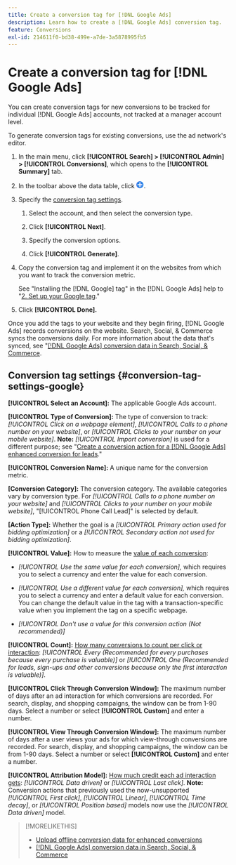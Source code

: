 ```yaml
---
title: Create a conversion tag for [!DNL Google Ads]
description: Learn how to create a [!DNL Google Ads] conversion tag.
feature: Conversions
exl-id: 214611f0-bd38-499e-a7de-3a5878995fb5
---
```

# Create a conversion tag for [!DNL Google Ads]

You can create conversion tags for new conversions to be tracked for individual [!DNL Google Ads] accounts, not tracked at a manager account level.

To generate conversion tags for existing conversions, use the ad network's editor.

1. In the main menu, click **[!UICONTROL Search] > [!UICONTROL Admin] > [!UICONTROL Conversions]**, which opens to the **[!UICONTROL Summary]** tab.

1. In the toolbar above the data table, click ![Create](/help/search-social-commerce/assets/add.png "Create").

1. Specify the [conversion tag settings](#conversion-tag-settings-google).

   1. Select the account, and then select the conversion type.

   1. Click **[!UICONTROL Next]**.

   1. Specify the conversion options.

   1. Click **[!UICONTROL Generate]**.

1. Copy the conversion tag and implement it on the websites from which you want to track the conversion metric.

   See "Installing the [!DNL Google] tag" in the [!DNL Google Ads] help to "[2. Set up your Google tag](https://support.google.com/google-ads/answer/12215519)."

1. Click **[!UICONTROL Done].**

Once you add the tags to your website and they begin firing, [!DNL Google Ads] records conversions on the website. Search, Social, & Commerce syncs the conversions daily. For more information about the data that's synced, see "[[!DNL Google Ads] conversion data in Search, Social, & Commerce](/help/search-social-commerce/campaign-management/introduction/google-conversion-data.md).

## Conversion tag settings {#conversion-tag-settings-google}

**[!UICONTROL Select an Account]:** The applicable Google Ads account.

**[!UICONTROL Type of Conversion]:** The type of conversion to track: *[!UICONTROL Click on a webpage element]*, *[!UICONTROL Calls to a phone number on your website]*, or *[!UICONTROL Clicks to your number on your mobile website]*. **Note:** *[!UICONTROL Import conversion]* is used for a different purpose; see "[Create a conversion action for a [!DNL Google Ads] enhanced conversion for leads](/help/search-social-commerce/admin/conversion-metrics/conversion-action-google.md)."

**[!UICONTROL Conversion Name]:** A unique name for the conversion metric.

**\[Conversion Category\]:** The conversion category. The available categories vary by conversion type. For *[!UICONTROL Calls to a phone number on your website]* and *[!UICONTROL Clicks to your number on your mobile website]*, "[!UICONTROL Phone Call Lead]" is selected by default.

**\[Action Type\]:** Whether the goal is a *[!UICONTROL Primary action used for bidding optimization]* or a *[!UICONTROL Secondary action not used for bidding optimization]*.

**[!UICONTROL Value]:** How to measure the [value of each conversion](https://support.google.com/google-ads/answer/3419241):

* *[!UICONTROL Use the same value for each conversion],* which requires you to select a currency and enter the value for each conversion.

* *[!UICONTROL Use a different value for each conversion],* which requires you to select a currency and enter a default value for each conversion. You can change the default value in the tag with a transaction-specific value when you implement the tag on a specific webpage.

* *[!UICONTROL Don't use a value for this conversion action (Not recommended)]*

**[!UICONTROL Count]:** [How many conversions to count per click or interaction](https://support.google.com/google-ads/answer/3438531): *[!UICONTROL Every (Recommended for every purchases because every purchase is valuable)]* or *[!UICONTROL One (Recommended for leads, sign-ups and other conversions because only the first interaction is valuable)]*.

**[!UICONTROL Click Through Conversion Window]:** The maximum number of days after an ad interaction for which conversions are recorded. For search, display, and shopping campaigns, the window can be from 1-90 days. Select a number or select **[!UICONTROL Custom]** and enter a number.

**[!UICONTROL View Through Conversion Window]:** The maximum number of days after a user views your ads for which view-through conversions are recorded. For search, display, and shopping campaigns, the window can be from 1-90 days. Select a number or select **[!UICONTROL Custom]** and enter a number.

**[!UICONTROL Attribution Model]:** [How much credit each ad interaction gets](https://support.google.com/google-ads/answer/6259715?sjid=8211249329930775138): *[!UICONTROL Data driven]* or *[!UICONTROL Last click]*. **Note:** Conversion actions that previously used the now-unsupported *[!UICONTROL First click]*, *[!UICONTROL Linear]*, *[!UICONTROL Time decay]*, or *[!UICONTROL Position based]* models now use the *[!UICONTROL Data driven]* model.

>[!MORELIKETHIS]
>
>* [Upload offline conversion data for enhanced conversions](/help/search-social-commerce/admin/conversion-metrics/upload-data-offline-conversions.md)
>* [[!DNL Google Ads] conversion data in Search, Social, & Commerce](/help/search-social-commerce/campaign-management/introduction/google-conversion-data.md)
